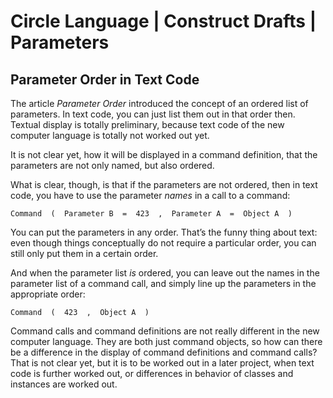 ﻿Circle Language | Construct Drafts | Parameters
===============================================

Parameter Order in Text Code
----------------------------

The article *Parameter Order* introduced the concept of an ordered list of parameters. In text code, you can just list them out in that order then. Textual display is totally preliminary, because text code of the new computer language is totally not worked out yet.

It is not clear yet, how it will be displayed in a command definition, that the parameters are not only named, but also ordered.

What is clear, though, is that if the parameters are not ordered, then in text code, you have to use the parameter *names* in a call to a command:

```
Command  (  Parameter B  =  423  ,  Parameter A  =  Object A  )
```

You can put the parameters in any order. That’s the funny thing about text: even though things conceptually do not require a particular order, you can still only put them in a certain order.

And when the parameter list *is* ordered, you can leave out the names in the parameter list of a command call, and simply line up the parameters in the appropriate order:

```
Command  (  423  ,  Object A  )
```

Command calls and command definitions are not really different in the new computer language. They are both just command objects, so how can there be a difference in the display of command definitions and command calls? That is not clear yet, but it is to be worked out in a later project, when text code is further worked out, or differences in behavior of classes and instances are worked out.
